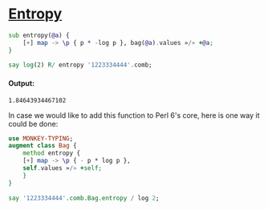 [1]: https://rosettacode.org/wiki/Entropy

# [Entropy][1]

```raku
sub entropy(@a) {
    [+] map -> \p { p * -log p }, bag(@a).values »/» +@a;
}
 
say log(2) R/ entropy '1223334444'.comb;
```

#### Output:
```
1.84643934467102
```


In case we would like to add this function to Perl 6's core, here is one way it could be done:

```raku
use MONKEY-TYPING;
augment class Bag {
    method entropy {
	[+] map -> \p { - p * log p },
	self.values »/» +self;
    }
}
 
say '1223334444'.comb.Bag.entropy / log 2;
```
